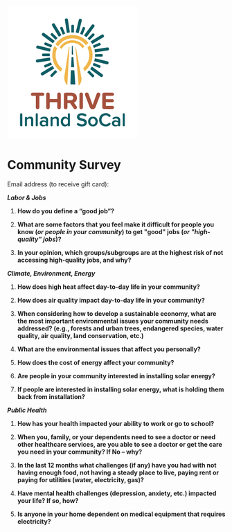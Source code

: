 **![](https://github.com/thrive-archive/thrive-archive.github.io/blob/613efa4149d807978441c6abfafcc08a2629e2ae/thrive_inland_socal_logo_full_color_rgb_300px_w_300ppi.png)**  

# Community Survey

Email address (to receive gift card):

***Labor & Jobs***

1. **How do you define a “good job”?**

2. **What are some factors that you feel make it difficult for people you know (*or people in your community*) to get "good" jobs (*or "high-quality" jobs*)?**

3. **In your opinion, which groups/subgroups are at the highest risk of not accessing high-quality jobs, and why?**

***Climate, Environment, Energy***

1. **How does high heat affect day-to-day life in your community?**

2. **How does air quality impact day-to-day life in your community?**

3. **When considering how to develop a sustainable economy, what are the most important environmental issues your community needs addressed? (e.g., forests and urban trees, endangered species, water quality, air quality, land conservation, etc.)**

4. **What are the environmental issues that affect you personally?**

5. **How does the cost of energy affect your community?**

6. **Are people in your community interested in installing solar energy?**

7. **If people are interested in installing solar energy, what is holding them back from installation?**

***Public Health***

1. **How has your health impacted your ability to work or go to school?**

2. **When you, family, or your dependents need to see a doctor or need other healthcare services, are you able to see a doctor or get the care you need in your community? If No – why?**

3. **In the last 12 months what challenges (if any) have you had with not having enough food, not having a steady place to live, paying rent or paying for utilities (water, electricity, gas)?**

4. **Have mental health challenges (depression, anxiety, etc.) impacted your life? If so, how?**

5. **Is anyone in your home dependent on medical equipment that requires electricity?**